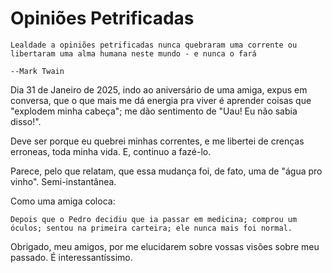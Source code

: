 # Opiniões Petrificadas

``` quote
Lealdade a opiniões petrificadas nunca quebraram uma corrente ou libertaram uma alma humana neste mundo - e nunca o fará

--Mark Twain
```

Dia 31 de Janeiro de 2025, indo ao aniversário de uma amiga, expus em conversa, que o que mais me dá energia pra viver é aprender coisas que "explodem minha cabeça"; me dão sentimento de "Uau! Eu não sabia disso!".

Deve ser porque eu quebrei minhas correntes, e me libertei de crenças erroneas, toda minha vida. E, continuo a fazé-lo.

Parece, pelo que relatam, que essa mudança foi, de fato, uma de "água pro vinho". Semi-instantânea. 

Como uma amiga coloca: 

``` quote
Depois que o Pedro decidiu que ia passar em medicina; comprou um óculos; sentou na primeira carteira; ele nunca mais foi normal.
```

Obrigado, meu amigos, por me elucidarem sobre vossas visões sobre meu passado. É interessantíssimo.

